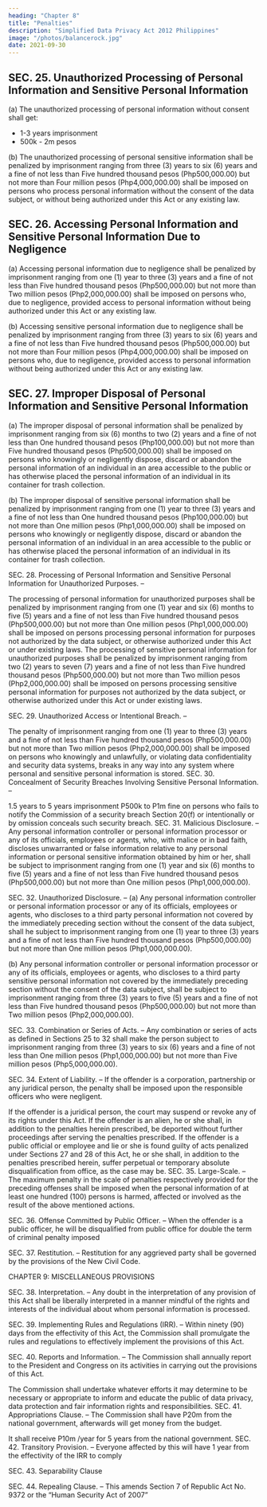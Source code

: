```yaml
---
heading: "Chapter 8"
title: "Penalties"
description: "Simplified Data Privacy Act 2012 Philippines"
image: "/photos/balancerock.jpg"
date: 2021-09-30
---
```



## SEC. 25. Unauthorized Processing of Personal Information and Sensitive Personal Information

(a) The unauthorized processing of personal information without consent shall get:
- 1-3 years imprisonment
- 500k - 2m pesos

(b) The unauthorized processing of personal sensitive information shall be penalized by imprisonment ranging from three (3) years to six (6) years and a fine of not less than Five hundred thousand pesos (Php500,000.00) but not more than Four million pesos (Php4,000,000.00) shall be imposed on persons who process personal information without the consent of the data subject, or without being authorized under this Act or any existing law.

## SEC. 26. Accessing Personal Information and Sensitive Personal Information Due to Negligence

(a) Accessing personal information due to negligence shall be penalized by imprisonment ranging from one (1) year to three (3) years and a fine of not less than Five hundred thousand pesos (Php500,000.00) but not more than Two million pesos (Php2,000,000.00) shall be imposed on persons who, due to negligence, provided access to personal information without being authorized under this Act or any existing law.

(b) Accessing sensitive personal information due to negligence shall be penalized by imprisonment ranging from three (3) years to six (6) years and a fine of not less than Five hundred thousand pesos (Php500,000.00) but not more than Four million pesos (Php4,000,000.00) shall be imposed on persons who, due to negligence, provided access to personal information without being authorized under this Act or any existing law.


## SEC. 27. Improper Disposal of Personal Information and Sensitive Personal Information

(a) The improper disposal of personal information shall be penalized by imprisonment ranging from six (6) months to two (2) years and a fine of not less than One hundred thousand pesos (Php100,000.00) but not more than Five hundred thousand pesos (Php500,000.00) shall be imposed on persons who knowingly or negligently dispose, discard or abandon the personal information of an individual in an area accessible to the public or has otherwise placed the personal information of an individual in its container for trash collection.

(b) The improper disposal of sensitive personal information shall be penalized by imprisonment ranging from one (1) year to three (3) years and a fine of not less than One hundred thousand pesos (Php100,000.00) but not more than One million pesos (Php1,000,000.00) shall be imposed on persons who knowingly or negligently dispose, discard or abandon the personal information of an individual in an area accessible to the public or has otherwise placed the personal information of an individual in its container for trash collection.

SEC. 28. Processing of Personal Information and Sensitive Personal Information for Unauthorized Purposes. –

The processing of personal information for unauthorized purposes shall be penalized by imprisonment ranging from one (1) year and six (6) months to five (5) years and a fine of not less than Five hundred thousand pesos (Php500,000.00) but not more than One million pesos (Php1,000,000.00) shall be imposed on persons processing personal information for purposes not authorized by the data subject, or otherwise authorized under this Act or under existing laws.
The processing of sensitive personal information for unauthorized purposes shall be penalized by imprisonment ranging from two (2) years to seven (7) years and a fine of not less than Five hundred thousand pesos (Php500,000.00) but not more than Two million pesos (Php2,000,000.00) shall be imposed on persons processing sensitive personal information for purposes not authorized by the data subject, or otherwise authorized under this Act or under existing laws.

SEC. 29. Unauthorized Access or Intentional Breach. –

The penalty of imprisonment ranging from one (1) year to three (3) years and a fine of not less than Five hundred thousand pesos (Php500,000.00) but not more than Two million pesos (Php2,000,000.00) shall be imposed on persons who knowingly and unlawfully, or violating data confidentiality and security data systems, breaks in any way into any system where personal and sensitive personal information is stored.
SEC. 30. Concealment of Security Breaches Involving Sensitive Personal Information. –

1.5 years to 5 years imprisonment
P500k to P1m fine on persons who fails to notify the Commission of a security breach Section 20(f) or intentionally or by omission conceals such security breach.
SEC. 31. Malicious Disclosure. – Any personal information controller or personal information processor or any of its officials, employees or agents, who, with malice or in bad faith, discloses unwarranted or false information relative to any personal information or personal sensitive information obtained by him or her, shall be subject to imprisonment ranging from one (1) year and six (6) months to five (5) years and a fine of not less than Five hundred thousand pesos (Php500,000.00) but not more than One million pesos (Php1,000,000.00).

SEC. 32. Unauthorized Disclosure. – (a) Any personal information controller or personal information processor or any of its officials, employees or agents, who discloses to a third party personal information not covered by the immediately preceding section without the consent of the data subject, shall he subject to imprisonment ranging from one (1) year to three (3) years and a fine of not less than Five hundred thousand pesos (Php500,000.00) but not more than One million pesos (Php1,000,000.00).

(b) Any personal information controller or personal information processor or any of its officials, employees or agents, who discloses to a third party sensitive personal information not covered by the immediately preceding section without the consent of the data subject, shall be subject to imprisonment ranging from three (3) years to five (5) years and a fine of not less than Five hundred thousand pesos (Php500,000.00) but not more than Two million pesos (Php2,000,000.00).

SEC. 33. Combination or Series of Acts. – Any combination or series of acts as defined in Sections 25 to 32 shall make the person subject to imprisonment ranging from three (3) years to six (6) years and a fine of not less than One million pesos (Php1,000,000.00) but not more than Five million pesos (Php5,000,000.00).

SEC. 34. Extent of Liability. – If the offender is a corporation, partnership or any juridical person, the penalty shall be imposed upon the responsible officers who were negligent.

If the offender is a juridical person, the court may suspend or revoke any of its rights under this Act.
If the offender is an alien, he or she shall, in addition to the penalties herein prescribed, be deported without further proceedings after serving the penalties prescribed.
If the offender is a public official or employee and lie or she is found guilty of acts penalized under Sections 27 and 28 of this Act, he or she shall, in addition to the penalties prescribed herein, suffer perpetual or temporary absolute disqualification from office, as the case may be.
SEC. 35. Large-Scale. – The maximum penalty in the scale of penalties respectively provided for the preceding offenses shall be imposed when the personal information of at least one hundred (100) persons is harmed, affected or involved as the result of the above mentioned actions.

SEC. 36. Offense Committed by Public Officer. – When the offender is a public officer, he will be disqualified from public office for double the term of criminal penalty imposed

SEC. 37. Restitution. – Restitution for any aggrieved party shall be governed by the provisions of the New Civil Code.

CHAPTER 9: MISCELLANEOUS PROVISIONS

SEC. 38. Interpretation. – Any doubt in the interpretation of any provision of this Act shall be liberally interpreted in a manner mindful of the rights and interests of the individual about whom personal information is processed.

SEC. 39. Implementing Rules and Regulations (IRR). – Within ninety (90) days from the effectivity of this Act, the Commission shall promulgate the rules and regulations to effectively implement the provisions of this Act.

SEC. 40. Reports and Information. – The Commission shall annually report to the President and Congress on its activities in carrying out the provisions of this Act.

The Commission shall undertake whatever efforts it may determine to be necessary or appropriate to inform and educate the public of data privacy, data protection and fair information rights and responsibilities.
SEC. 41. Appropriations Clause. – The Commission shall have P20m from the national government, afterwards will get money from the budget.

It shall receive P10m /year  for  5 years from the national government.
SEC. 42. Transitory Provision. – Everyone affected by this will have 1 year from the effectivity of the IRR to comply

SEC. 43. Separability Clause

SEC. 44. Repealing Clause. – This amends Section 7 of Republic Act No. 9372 or the “Human Security Act of 2007”

<!-- SEC. 45. Effectivity Clause -->
